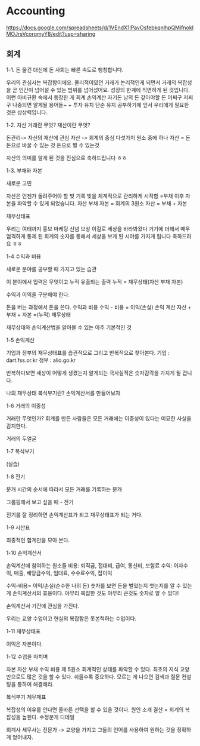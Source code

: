 # Accounting

https://docs.google.com/spreadsheets/d/1VEndX1lPavOsfebkqnlhpQMifnokIMOJrsVcorqmyY8/edit?usp=sharing
## 회계 

1-1. 돈
물건 대신에 돈 
사회는 빠른 속도로 팽창합니다.

우리의 관심사는 복잡함이에요.
물리적이였던 거래가 논리적인게 되면서 거래의 복잡성을 곧 인간이 넘어설 수 있는 범위를 넘어섰어요.  성장의 한계에 직면하게 된 것입니다. 이런 아비규환 속에서 등장한 게 회계 손익계산 자기돈 남의 돈 갚아야할 돈 어쩌구 저쩌구 나중되면 알게될 용어들~ + 투자 유치 단순 유지 
공부하기에 앞서 우리에게 필요한 것은 상상력입니다.

1-2. 자산
거래란 무엇? 재산이란 무엇?

돈관리-> 자신의 재산에 관심
자산 -> 회계의 중심 다섯가지 원소 중에 하나
자산 = 
돈 
돈으로 바꿀 수 있는 것
돈으로 벌 수 있는것

자산의 의미를 알게 된 것을 진심으로 축하드립니다 ㅎㅎ

1-3. 부채와 자본

새로운 고민

자산은 언젠가 돌려주어야 할 빚 기록 
빚을 체계적으로 관리하게 시작함 =부채
이후 자본을 파악할 수 있게 되었습니다. 
자산 부채 자본 = 회계의 3원소
 자산 = 부채 + 자본

재무상태표

우리는 여태까지 홍보 마케팅 신념 보상 이걸로 세상을 바라봐왔다
거기에 더해서 매우 엄격하게 통제 된 회계의 숫자를 통해서 세상을 보게 된 시야를 가지게 됩니다 축하드려요 ㅎㅎ

1-4 수익과 비용

새로운 분야를 공부할 때 가지고 있는 습관

이 분야에서 입력은 무엇이고 누적 유출되는 출력
누적 = 재무상태(자산 부채 자본)

수익과 이익을 구분해야 한다.  

돈을 버는 과정에서 돈을 쓴다. 수익과 비용
수익 - 비용 = 이익(손실) 손익 계산 
자산 + 부채 + 자본 =(누적) 재무상태

재무상태와 손익계산법을 알아볼 수 있는 아주 기본적인 것

1-5 손익계산

기업과 정부의 재무상태표를 습관적으로 그리고 반복적으로 찾아본다. 
기업 : dart.fss.or.kr
정부 : alio.go.kr

반복하다보면 세상이 어떻게 생겼는지 알게되는 극사실적은 숫자감각을 가지게 될 겁니다.

나의 재무상태 복식부기란?
손익계산서를 만들어보자 

1-6 거래의 이중성

거래란 무엇인가? 
회계를 만든 사람들은 모든 거래에는 이중성이 있다는 미묘한 사실을 감지한다. 

거래의 두얼굴

1-7 복식부기

(실습)

1-8 전기

분개
시간의 순서에 따라서 모든 거래를 기록하는 분개

그룹핑해서 보고 싶을 때 - 전기

전기를 잘 정리하면 손익계산표가 되고 재무상태표가 되는 거다. 

1-9 시산표

최종적인 합계만을 모아 본다. 

1-10 손익계산서

손익계산에 참여하는 원소들
비용: 퇴직금, 접대비, 급여, 통신비, 보험료
수익: 이자수익, 매출, 배당금수익, 임대료, 수수료수익, 잡이익

수익-비용= 이익/손실(순수한 나의 돈)
숫자를 보면 돈을 벌었는지 썻는지를 알 수 있는게 손익계산서의 효용이다. 
아무리 복잡한 것도 아무리 큰것도 숫자로 알 수 있다!

손익계산서 기간에 관심을 가진다. 

우리는 교양 수업이고 현실의 복잡함은 못본척하는 수업이다. 

1-11 재무상태표

이익은 자본이다. 

1-12 수업을 마치며

자본 자산 부채 수익 비용 제 5원소
회계적인 상태를 파악할 수 있다.
최초의 지식 교양만으로도 많은 것을 할 수 있다.  쉬울수록 중요하다.
모르는 게 나오면 
검색과 질문 컨설팅을 통하여 해결해라.

복식부기 
제무제표

복잡성의 이유를 안다면 올바른 선택을 할 수 있을 것이다.
원인 소개
결산 = 회계의 복잡성을 높힌다.
수정분개
디테일
 
회계사 세무사는 전문가 -> 교양을 가지고 그들의 언어를 사용하여 원하는 것을 정확하게 얻어내자. 


